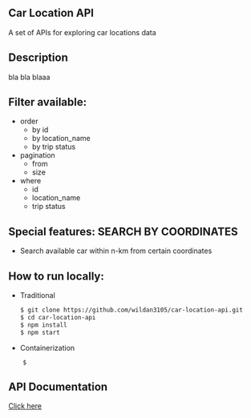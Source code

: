 ## Car Location API 
A set of APIs for exploring car locations data

## Description
bla bla blaaa

## Filter available:
- order
	- by id
	- by location_name 
	- by trip status
- pagination
	- from
	- size
- where 
	- id
	- location_name
	- trip status


## Special features: SEARCH BY COORDINATES
- Search available car within n-km from certain coordinates

## How to run locally:
- Traditional
	```sh 
	$ git clone https://github.com/wildan3105/car-location-api.git
	$ cd car-location-api
	$ npm install
	$ npm start
	```

- Containerization
```console
	$ 
```

## API Documentation
[Click here](DOCUMENTATION.md)